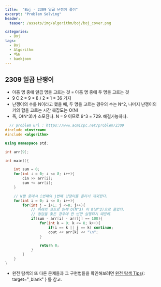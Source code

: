 ```yaml
---
title:  "Boj - 2309 일곱 난쟁이 풀이"
excerpt: "Problem Solving"
header:
  teaser: /assets/img/algorithm/boj/boj_cover.png

categories:
  - Boj
tags:
  - Boj
  - Algorithm
  - 백준
  - baekjoon
---
```

## 2309 일곱 난쟁이

- 아홉 명 중에 일곱 명을 고르는 것 = 아홉 명 중에 두 명을 고르는 것
- 9 C 2 = 9 * 8 / 2 * 1 = 36 가지
- 난쟁이의 수를 N이라고 했을 때, 두 명을 고르는 경우의 수는 N^2, 나머지 난쟁이의 키의 합을 고르는 시간 복잡도는 O(N)
- 즉, O(N^3)가 소모된다. N = 9 이므로 9^3 = 729. 해결가능하다.
  
```cpp
  // problem url : https://www.acmicpc.net/problem/2309
#include <iostream>
#include <algorithm>

using namespace std;

int arr[9];

int main(){

    int sum = 0;
    for(int i = 0; i <= 8; i++){
        cin >> arr[i];
        sum += arr[i];
    }

    // N명 중에서 i번째와 j번째 난쟁이를 골라서 제외한다.
    for(int i = 0; i <= 8; i++){
        for(int j = i+1; j <=8; j++){
            // 아래의 코드로 인해 O(N^3) 이 O(N^2)으로 줄었다. 
            // 정답을 찾은 경우에 한 번만 실행되기 때문에.
            if(sum - arr[i] - arr[j] == 100){
                for(int k = 0; k <= 8; k++){
                    if(i == k || j == k) continue;
                    cout << arr[k] << "\n";
                }

                return 0;
            }
        }
    }
}
```

- 완전 탐색의 또 다른 문제들과 그 구현법들을 확인해보려면 [완전 탐색 Tips](https://hyunjae-lee.github.io/problem%20solving/bruteforce/){: target="_blank" } 를 참고.
